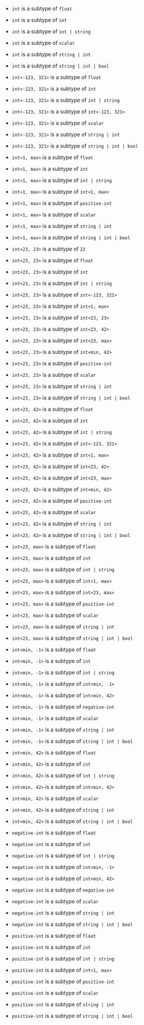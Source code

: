 - `int` is a subtype of `float`
- `int` is a subtype of `int`
- `int` is a subtype of `int | string`
- `int` is a subtype of `scalar`
- `int` is a subtype of `string | int`
- `int` is a subtype of `string | int | bool`

- `int<-123, 321>` is a subtype of `float`
- `int<-123, 321>` is a subtype of `int`
- `int<-123, 321>` is a subtype of `int | string`
- `int<-123, 321>` is a subtype of `int<-123, 321>`
- `int<-123, 321>` is a subtype of `scalar`
- `int<-123, 321>` is a subtype of `string | int`
- `int<-123, 321>` is a subtype of `string | int | bool`

- `int<1, max>` is a subtype of `float`
- `int<1, max>` is a subtype of `int`
- `int<1, max>` is a subtype of `int | string`
- `int<1, max>` is a subtype of `int<1, max>`
- `int<1, max>` is a subtype of `positive-int`
- `int<1, max>` is a subtype of `scalar`
- `int<1, max>` is a subtype of `string | int`
- `int<1, max>` is a subtype of `string | int | bool`

- `int<23, 23>` is a subtype of `23`
- `int<23, 23>` is a subtype of `float`
- `int<23, 23>` is a subtype of `int`
- `int<23, 23>` is a subtype of `int | string`
- `int<23, 23>` is a subtype of `int<-123, 321>`
- `int<23, 23>` is a subtype of `int<1, max>`
- `int<23, 23>` is a subtype of `int<23, 23>`
- `int<23, 23>` is a subtype of `int<23, 42>`
- `int<23, 23>` is a subtype of `int<23, max>`
- `int<23, 23>` is a subtype of `int<min, 42>`
- `int<23, 23>` is a subtype of `positive-int`
- `int<23, 23>` is a subtype of `scalar`
- `int<23, 23>` is a subtype of `string | int`
- `int<23, 23>` is a subtype of `string | int | bool`

- `int<23, 42>` is a subtype of `float`
- `int<23, 42>` is a subtype of `int`
- `int<23, 42>` is a subtype of `int | string`
- `int<23, 42>` is a subtype of `int<-123, 321>`
- `int<23, 42>` is a subtype of `int<1, max>`
- `int<23, 42>` is a subtype of `int<23, 42>`
- `int<23, 42>` is a subtype of `int<23, max>`
- `int<23, 42>` is a subtype of `int<min, 42>`
- `int<23, 42>` is a subtype of `positive-int`
- `int<23, 42>` is a subtype of `scalar`
- `int<23, 42>` is a subtype of `string | int`
- `int<23, 42>` is a subtype of `string | int | bool`

- `int<23, max>` is a subtype of `float`
- `int<23, max>` is a subtype of `int`
- `int<23, max>` is a subtype of `int | string`
- `int<23, max>` is a subtype of `int<1, max>`
- `int<23, max>` is a subtype of `int<23, max>`
- `int<23, max>` is a subtype of `positive-int`
- `int<23, max>` is a subtype of `scalar`
- `int<23, max>` is a subtype of `string | int`
- `int<23, max>` is a subtype of `string | int | bool`

- `int<min, -1>` is a subtype of `float`
- `int<min, -1>` is a subtype of `int`
- `int<min, -1>` is a subtype of `int | string`
- `int<min, -1>` is a subtype of `int<min, -1>`
- `int<min, -1>` is a subtype of `int<min, 42>`
- `int<min, -1>` is a subtype of `negative-int`
- `int<min, -1>` is a subtype of `scalar`
- `int<min, -1>` is a subtype of `string | int`
- `int<min, -1>` is a subtype of `string | int | bool`

- `int<min, 42>` is a subtype of `float`
- `int<min, 42>` is a subtype of `int`
- `int<min, 42>` is a subtype of `int | string`
- `int<min, 42>` is a subtype of `int<min, 42>`
- `int<min, 42>` is a subtype of `scalar`
- `int<min, 42>` is a subtype of `string | int`
- `int<min, 42>` is a subtype of `string | int | bool`

- `negative-int` is a subtype of `float`
- `negative-int` is a subtype of `int`
- `negative-int` is a subtype of `int | string`
- `negative-int` is a subtype of `int<min, -1>`
- `negative-int` is a subtype of `int<min, 42>`
- `negative-int` is a subtype of `negative-int`
- `negative-int` is a subtype of `scalar`
- `negative-int` is a subtype of `string | int`
- `negative-int` is a subtype of `string | int | bool`

- `positive-int` is a subtype of `float`
- `positive-int` is a subtype of `int`
- `positive-int` is a subtype of `int | string`
- `positive-int` is a subtype of `int<1, max>`
- `positive-int` is a subtype of `positive-int`
- `positive-int` is a subtype of `scalar`
- `positive-int` is a subtype of `string | int`
- `positive-int` is a subtype of `string | int | bool`
